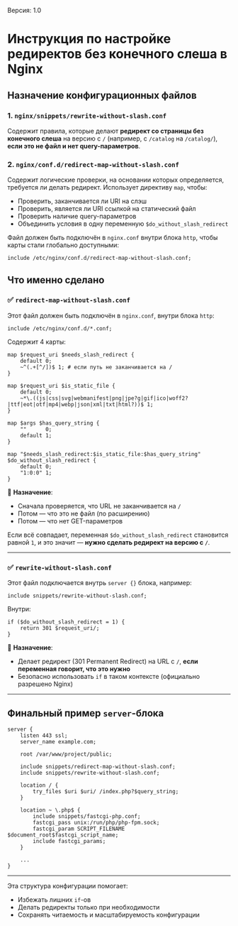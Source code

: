 Версия: 1.0

# Инструкция по настройке редиректов без конечного слеша в Nginx

## Назначение конфигурационных файлов

### 1. `nginx/snippets/rewrite-without-slash.conf`
Содержит правила, которые делают **редирект со страницы без конечного слеша** на версию с `/` (например, с `/catalog` на `/catalog/`), **если это не файл и нет query-параметров**.

### 2. `nginx/conf.d/redirect-map-without-slash.conf`
Содержит логические проверки, на основании которых определяется, требуется ли делать редирект. Использует директиву `map`, чтобы:
- Проверить, заканчивается ли URI на слэш
- Проверить, является ли URI ссылкой на статический файл
- Проверить наличие query-параметров
- Объединить условия в одну переменную `$do_without_slash_redirect`

Файл должен быть подключён в `nginx.conf` внутри блока `http`, чтобы карты стали глобально доступными:
```nginx
include /etc/nginx/conf.d/redirect-map-without-slash.conf;
```

## Что именно сделано

### ✅ `redirect-map-without-slash.conf`

Этот файл должен быть подключён в `nginx.conf`, внутри блока `http`:

```nginx
include /etc/nginx/conf.d/*.conf;
```

Содержит 4 карты:

```nginx
map $request_uri $needs_slash_redirect {
    default 0;
    ~^(.+[^/])$ 1; # если путь не заканчивается на /
}

map $request_uri $is_static_file {
    default 0;
    ~*\.((js|css|svg|webmanifest|png|jpe?g|gif|ico|woff2?|ttf|eot|otf|mp4|webp|json|xml|txt|html?))$ 1;
}

map $args $has_query_string {
    ""      0;
    default 1;
}

map "$needs_slash_redirect:$is_static_file:$has_query_string" $do_without_slash_redirect {
    default 0;
    "1:0:0" 1;
}
```

📌 **Назначение**:
- Сначала проверяется, что URL не заканчивается на `/`
- Потом — что это не файл (по расширению)
- Потом — что нет GET-параметров

Если всё совпадает, переменная `$do_without_slash_redirect` становится равной `1`, и это значит — **нужно сделать редирект на версию с `/`**.

---

### ✅ `rewrite-without-slash.conf`

Этот файл подключается внутрь `server {}` блока, например:

```nginx
include snippets/rewrite-without-slash.conf;
```

Внутри:

```nginx
if ($do_without_slash_redirect = 1) {
    return 301 $request_uri/;
}
```

📌 **Назначение**:
- Делает редирект (301 Permanent Redirect) на URL с `/`, **если переменная говорит, что это нужно**
- Безопасно использовать `if` в таком контексте (официально разрешено Nginx)

---

## Финальный пример `server`-блока

```nginx
server {
    listen 443 ssl;
    server_name example.com;

    root /var/www/project/public;

    include snippets/redirect-map-without-slash.conf;
    include snippets/rewrite-without-slash.conf;

    location / {
        try_files $uri $uri/ /index.php?$query_string;
    }

    location ~ \.php$ {
        include snippets/fastcgi-php.conf;
        fastcgi_pass unix:/run/php/php-fpm.sock;
        fastcgi_param SCRIPT_FILENAME $document_root$fastcgi_script_name;
        include fastcgi_params;
    }

    ...
}
```

---

Эта структура конфигурации помогает:

- Избежать лишних `if`-ов
- Делать редиректы только при необходимости
- Сохранять читаемость и масштабируемость конфигурации
